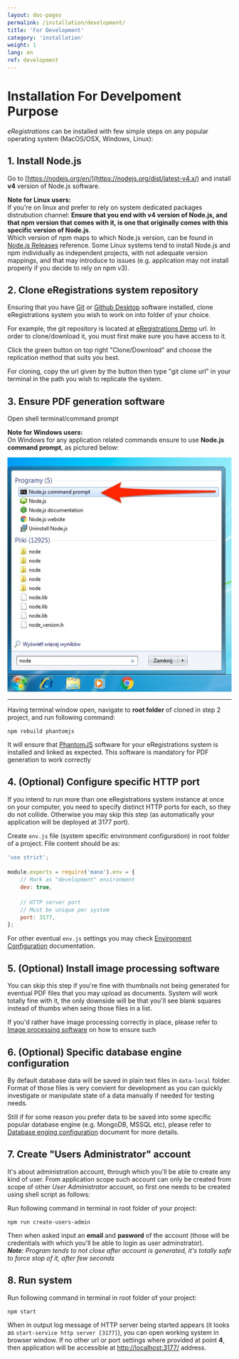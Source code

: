 ```yaml
---
layout: doc-pages
permalink: /installation/development/
title: 'For Development'
category: 'installation'
weight: 1
lang: en
ref: development
---
```


# Installation For Develpoment Purpose

_eRegistrations_ can be installed with few simple steps on any popular operating system (MacOS/OSX, Windows, Linux):

## 1. Install Node.js

Go to [https://nodejs.org/en/](https://nodejs.org/dist/latest-v4.x/) and install __v4__ version of Node.js software.

__Note for Linux users:__  
If you're on linux and prefer to rely on system dedicated packages distrubution channel: __Ensure that you end with v4 version of  Node.js, and that npm version that comes with it, is one that originally comes with this specific version of Node.js__.  
Which version of npm maps to which Node.js version, can be found in [Node.js Releases](https://nodejs.org/en/download/releases/) reference. Some Linux systems tend to install Node.js and npm individually as independent projects, with not adequate version mappings, and that may introduce to issues (e.g. application may not install properly if you decide to rely on npm v3).

## 2. Clone eRegistrations system repository

Ensuring that you have [Git](https://git-scm.com/) or [Github Desktop](https://desktop.github.com/) software installed, clone eRegistrations system you wish to work on into folder of your choice.

For example, the git repository is located at [eRegistrations Demo](https://github.com/egovernment/eregistrations-demo) url. In order to clone/download it, you must first make sure you have access to it. 

Click the green button on top right "Clone/Download" and choose the replication method that suits you best.

For cloning, copy the url given by the button then type "git clone url" in your terminal in the path you wish to replicate the system.


## 3. Ensure PDF generation software

Open shell terminal/command prompt

__Note for Windows users:__  
On Windows for any application related commands ensure to use __Node.js command prompt__, as pictured below:

<img src="/img/windows-terminal.jpg" />

---

Having terminal window open, navigate to __root folder__ of cloned in step 2 project, and run following command:

```
npm rebuild phantomjs
```

It will ensure that [PhantomJS](http://phantomjs.org/) software for your eRegistrations system is installed and linked as expected. This software is mandatory for PDF generation to work correctly

## 4. (Optional) Configure specific HTTP port

If you intend to run more than one eRegistrations system instance at once on your computer, you need to specify distinct HTTP ports for each, so they do not collide. Otherwise you may skip this step (as automatically your application will be deployed at 3177 port).

Create `env.js` file (system specific environment configuration) in root folder of a project. File content should be as:

```javascript
'use strict';

module.exports = require('mano').env = {
	// Mark as "development" environment
	dev: true,

	// HTTP server port
	// Must be unique per system
	port: 3177,
};
```

For other eventual `env.js` settings you may check [Environment Configuration](/installation/enviroment) documentation.

## 5. (Optional) Install image processing software

You can skip this step if you're fine with thumbnails not being generated for eventual PDF files that you may upload as documents.
System will work totally fine with it, the only downside will be that you'll see blank squares instead of thumbs when seing those files in a list.

If you'd rather have image processing correctly in place, please refer to [Image processing software](/installation/enviroment) on how to ensure such

## 6. (Optional) Specific database engine configuration

By default database data will be saved in plain text files in `data-local` folder. Format of those files is very convient for development as you can quickly investigate or manipulate state of a data manually if needed for testing needs.

Still if for some reason you prefer data to be saved into some specific popular database engine (e.g. MongoDB, MSSQL etc), please refer to [Database enging configuration](/installation/database-engine) document for more details.

## 7. Create "Users Administrator" account

It's about administration account, through which you'll be able to create any kind of user. From application scope such account can only be created from scope of other _User Administrator_ account, so first one needs to be created using shell script as follows:

Run following command in terminal in root folder of your project:

```
npm run create-users-admin
```

Then when asked input an __email__ and __pasword__ of the account (those will be credentials with which you'll be able to login as user adminstrator).  
_**Note**: Program tends to not close after account is generated, it's totally safe to force stop of it, after few seconds_

## 8. Run system

Run following command in terminal in root folder of your project:

```
npm start
```

When in output log message of HTTP server being started appears (it looks as `start-service http server [3177]`), you can open working system in browser window. If no other url or port settings where provided at point __4__, then application will be accessible at [http://localhost:3177/](http://localhost:3177/) address.

